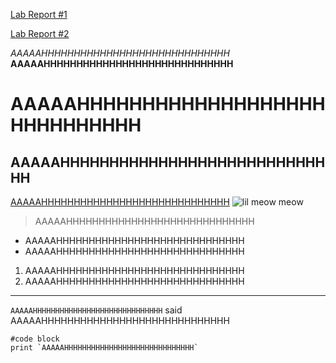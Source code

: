 [Lab Report #1](https://murouw.github.io/cse15l-lab-reports/lab1/lab-report-1)

[Lab Report #2](https://murouw.github.io/cse15l-lab-reports/lab2/lab2-report)

*AAAAAHHHHHHHHHHHHHHHHHHHHHHHHHHHHH*
**AAAAAHHHHHHHHHHHHHHHHHHHHHHHHHHHHH**
# AAAAAHHHHHHHHHHHHHHHHHHHHHHHHHHHHH
## AAAAAHHHHHHHHHHHHHHHHHHHHHHHHHHHHH
[AAAAAHHHHHHHHHHHHHHHHHHHHHHHHHHHHH](https://www.youtube.com/watch?v=rX0W3RVcZb4)
![lil meow meow](https://a.pinatafarm.com/312x296/ae7f8ccd22/sad-thumbs-up-cat.jpg/m/522x0)
> AAAAAHHHHHHHHHHHHHHHHHHHHHHHHHHHHH
* AAAAAHHHHHHHHHHHHHHHHHHHHHHHHHHHHH
* AAAAAHHHHHHHHHHHHHHHHHHHHHHHHHHHHH
1. AAAAAHHHHHHHHHHHHHHHHHHHHHHHHHHHHH
2. AAAAAHHHHHHHHHHHHHHHHHHHHHHHHHHHHH
---
`AAAAAHHHHHHHHHHHHHHHHHHHHHHHHHHHHH` said AAAAAHHHHHHHHHHHHHHHHHHHHHHHHHHHHH
```
#code block
print `AAAAAHHHHHHHHHHHHHHHHHHHHHHHHHHHHH`
```
